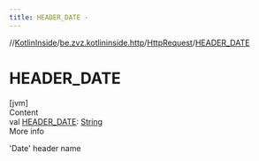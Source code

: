 ```yaml
---
title: HEADER_DATE -
---
```

//[KotlinInside](../../index.md)/[be.zvz.kotlininside.http](../index.md)/[HttpRequest](index.md)/[HEADER_DATE](-h-e-a-d-e-r_-d-a-t-e.md)



# HEADER_DATE  
[jvm]  
Content  
val [HEADER_DATE](-h-e-a-d-e-r_-d-a-t-e.md): [String](https://docs.oracle.com/javase/7/docs/api/java/lang/String.html)  
More info  


'Date' header name

  



